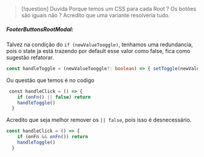 >[!question] Duvida
>Porque temos um CSS para cada Root ? Os botões são iguais não ? Acredito que uma variante resolveria tudo.
##### FooterButtonsRootModal:

Talvez na condição do `if (newValueTooggle)`, tenhamos uma redundancia, pois o state ja está trazendo por default esse valor como false, fica como sugestão refatorar.
```ts
const handleToggle = (newValueTooggle?: boolean) => { setToggle(newValueTooggle ?? !toggle) }
```

Ou questão que temos é no codigo 
```ts
 const handleClick = () => {
    if (onFn() || false) return
    handleToggle()
  }
```

Acredito que seja melhor remover os `|| false`, pois isso é desnecessário.

```ts
const handleClick = () => {
    if (onFn && onFn()) return
    handleToggle()
  }
```

